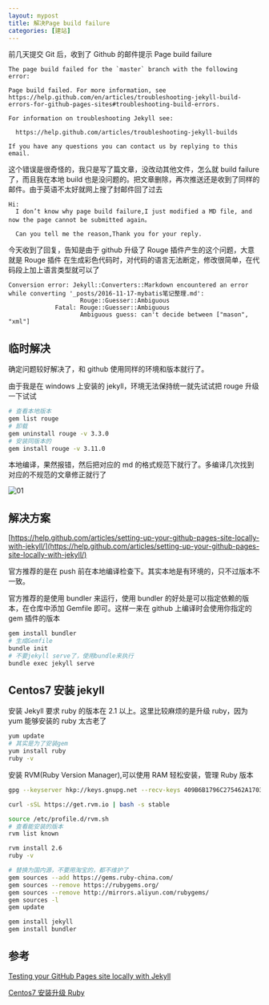 ```yaml
---
layout: mypost
title: 解决Page build failure
categories: [建站]
---
```


前几天提交 Git 后，收到了 Github 的邮件提示 Page build failure

```
The page build failed for the `master` branch with the following error:

Page build failed. For more information, see https://help.github.com/en/articles/troubleshooting-jekyll-build-errors-for-github-pages-sites#troubleshooting-build-errors.

For information on troubleshooting Jekyll see:

  https://help.github.com/articles/troubleshooting-jekyll-builds

If you have any questions you can contact us by replying to this email.
```

这个错误是很奇怪的，我只是写了篇文章，没改动其他文件，怎么就 build failure 了，而且我在本地 build 也是没问题的。把文章删除，再次推送还是收到了同样的邮件。由于英语不太好就网上搜了封邮件回了过去

```
Hi:
  I don’t know why page build failure,I just modified a MD file, and now the page cannot be submitted again。

  Can you tell me the reason,Thank you for your reply.
```

今天收到了回复，告知是由于 github 升级了 Rouge 插件产生的这个问题，大意就是 Rouge 插件 在生成彩色代码时，对代码的语言无法断定，修改很简单，在代码段上加上语言类型就可以了

```
Conversion error: Jekyll::Converters::Markdown encountered an error while converting '_posts/2016-11-17-mybatis笔记整理.md':
                    Rouge::Guesser::Ambiguous
             Fatal: Rouge::Guesser::Ambiguous
                    Ambiguous guess: can't decide between ["mason", "xml"]
```

## 临时解决

确定问题较好解决了，和 github 使用同样的环境和版本就行了。

由于我是在 windows 上安装的 jekyll，环境无法保持统一就先试试把 rouge 升级一下试试

```sh
# 查看本地版本
gem list rouge
# 卸载
gem uninstall rouge -v 3.3.0
# 安装同版本的
gem install rouge -v 3.11.0
```

本地编译，果然报错，然后把对应的 md 的格式规范下就行了。多编译几次找到对应的不规范的文章修正就行了

![01](01.png)

## 解决方案

[https://help.github.com/articles/setting-up-your-github-pages-site-locally-with-jekyll/](https://help.github.com/articles/setting-up-your-github-pages-site-locally-with-jekyll/)

官方推荐的是在 push 前在本地编译检查下。其实本地是有环境的，只不过版本不一致。

官方推荐的是使用 bundler 来运行，使用 bundler 的好处是可以指定依赖的版本，在仓库中添加 Gemfile 即可。这样一来在 github 上编译时会使用你指定的 gem 插件的版本

```sh
gem install bundler
# 生成Gemfile
bundle init
# 不要jekyll serve了，使用bundle来执行
bundle exec jekyll serve
```

## Centos7 安装 jekyll

安装 Jekyll 要求 ruby 的版本在 2.1 以上。这里比较麻烦的是升级 ruby，因为 yum 能够安装的 ruby 太古老了

```sh
yum update
# 其实是为了安装gem
yum install ruby
ruby -v
```

安装 RVM(Ruby Version Manager),可以使用 RAM 轻松安装，管理 Ruby 版本

```sh
gpg --keyserver hkp://keys.gnupg.net --recv-keys 409B6B1796C275462A1703113804BB82D39DC0E3 7D2BAF1CF37B13E2069D6956105BD0E739499BDB

curl -sSL https://get.rvm.io | bash -s stable

source /etc/profile.d/rvm.sh
# 查看能安装的版本
rvm list known

rvm install 2.6
ruby -v

# 替换为国内源，不要用淘宝的，都不维护了
gem sources --add https://gems.ruby-china.com/
gem sources --remove https://rubygems.org/
gem sources --remove http://mirrors.aliyun.com/rubygems/
gem sources -l
gem update

gem install jekyll
gem install bundler
```

## 参考

[Testing your GitHub Pages site locally with Jekyll](https://help.github.com/en/articles/testing-your-github-pages-site-locally-with-jekyll/)

[Centos7 安装升级 Ruby](https://blog.csdn.net/qq_26440803/article/details/82717244)
